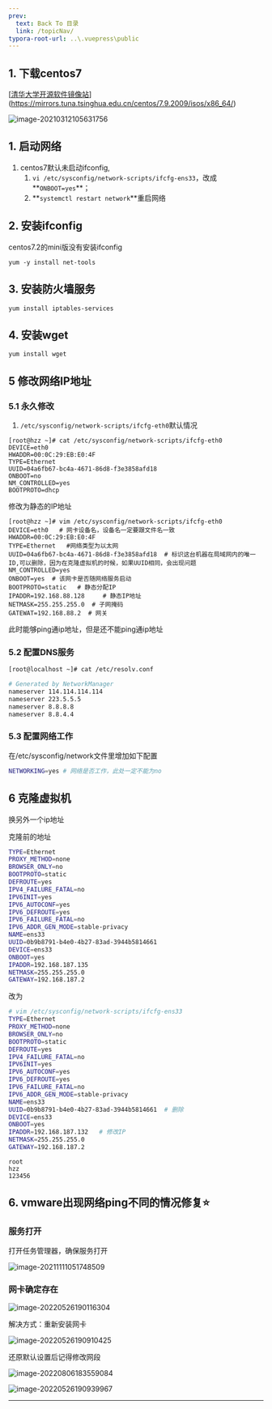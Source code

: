 ```yaml
---
prev:
  text: Back To 目录
  link: /topicNav/
typora-root-url: ..\.vuepress\public
---
```




## 1. 下载centos7

[[清华大学开源软件镜像站](https://mirrors.tuna.tsinghua.edu.cn/)](https://mirrors.tuna.tsinghua.edu.cn/centos/7.9.2009/isos/x86_64/)

![image-20210312105631756](/images/linux/image-20210312105631756.png)

## 1. 启动网络

1. centos7默认未启动ifconfig,
   1. `vi /etc/sysconfig/network-scripts/ifcfg-ens33`，改成**`ONBOOT=yes`**；
   2. **`systemctl restart network`**重启网络



## 2. 安装ifconfig

centos7.2的mini版没有安装ifconfig

```
yum -y install net-tools
```



## 3. 安装防火墙服务

```shell
yum install iptables-services
```

## 4. 安装wget

```shell
yum install wget
```



## 5 修改网络IP地址

### 5.1 永久修改

1. `/etc/sysconfig/network-scripts/ifcfg-eth0`默认情况

```shell
[root@hzz ~]# cat /etc/sysconfig/network-scripts/ifcfg-eth0 
DEVICE=eth0
HWADDR=00:0C:29:EB:E0:4F
TYPE=Ethernet
UUID=04a6fb67-bc4a-4671-86d8-f3e3858afd18
ONBOOT=no
NM_CONTROLLED=yes
BOOTPROTO=dhcp
```

修改为静态的IP地址

```shell
[root@hzz ~]# vim /etc/sysconfig/network-scripts/ifcfg-eth0   
DEVICE=eth0   # 网卡设备名，设备名一定要跟文件名一致
HWADDR=00:0C:29:EB:E0:4F
TYPE=Ethernet   #网络类型为以太网
UUID=04a6fb67-bc4a-4671-86d8-f3e3858afd18  # 标识这台机器在局域网内的唯一ID,可以删除，因为在克隆虚拟机的时候，如果UUID相同，会出现问题
NM_CONTROLLED=yes
ONBOOT=yes	# 该网卡是否随网络服务启动
BOOTPROTO=static   # 静态分配IP
IPADDR=192.168.88.128     # 静态IP地址
NETMASK=255.255.255.0  # 子网掩码
GATEWAT=192.168.88.2  # 网关
```



此时能够ping通ip地址，但是还不能ping通ip地址

### 5.2 配置DNS服务

```sh
[root@localhost ~]# cat /etc/resolv.conf

# Generated by NetworkManager
nameserver 114.114.114.114
nameserver 223.5.5.5
nameserver 8.8.8.8
nameserver 8.8.4.4

```

### 5.3 **配置网络工作**

在/etc/sysconfig/network文件里增加如下配置

```sh
NETWORKING=yes # 网络是否工作，此处一定不能为no
```



## 6 克隆虚拟机

换另外一个ip地址

克隆前的地址

```sh
TYPE=Ethernet
PROXY_METHOD=none
BROWSER_ONLY=no
BOOTPROTO=static
DEFROUTE=yes
IPV4_FAILURE_FATAL=no
IPV6INIT=yes
IPV6_AUTOCONF=yes
IPV6_DEFROUTE=yes
IPV6_FAILURE_FATAL=no
IPV6_ADDR_GEN_MODE=stable-privacy
NAME=ens33
UUID=0b9b8791-b4e0-4b27-83ad-3944b5814661
DEVICE=ens33
ONBOOT=yes
IPADDR=192.168.187.135
NETMASK=255.255.255.0
GATEWAY=192.168.187.2

```

改为

```sh
# vim /etc/sysconfig/network-scripts/ifcfg-ens33
TYPE=Ethernet
PROXY_METHOD=none
BROWSER_ONLY=no
BOOTPROTO=static
DEFROUTE=yes
IPV4_FAILURE_FATAL=no
IPV6INIT=yes
IPV6_AUTOCONF=yes
IPV6_DEFROUTE=yes
IPV6_FAILURE_FATAL=no
IPV6_ADDR_GEN_MODE=stable-privacy
NAME=ens33
UUID=0b9b8791-b4e0-4b27-83ad-3944b5814661  # 删除
DEVICE=ens33
ONBOOT=yes
IPADDR=192.168.187.132   # 修改IP
NETMASK=255.255.255.0
GATEWAY=192.168.187.2
```



```
root
hzz
123456
```

## 6. vmware出现网络ping不同的情况修复⭐

### 服务打开

打开任务管理器，确保服务打开

![image-20211111051748509](/images/linux/image-20211111051748509.png)

### 网卡确定存在

![image-20220526190116304](/images/linux/image-20220526190116304.png)

解决方式：重新安装网卡

![image-20220526190910425](/images/linux/image-20220526190910425.png)

还原默认设置后记得修改网段

![image-20220806183559084](/images/linux/image-20220806183559084.png)

![image-20220526190939967](/images/linux/image-20220526190939967.png)

-----------------


